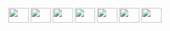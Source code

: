 

        
          
<!--
**CatharinaBalliego/CatharinaBalliego** is a ✨ _special_ ✨ repository because its `README.md` (this file) appears on your GitHub profile.

Here are some ideas to get you started:

- 🔭 I’m currently working on ...
- 🌱 I’m currently learning ...
- 👯 I’m looking to collaborate on ...
- 🤔 I’m looking for help with ...
- 😄 Pronouns: ...
- ⚡ Fun fact: ...
-->



<div style="display: inline_block">
  <br>    
  <img align="center" src="https://cdn.jsdelivr.net/gh/devicons/devicon/icons/angularjs/angularjs-original.svg" height="30" width="40" />
	<img align="center" src="https://cdn.jsdelivr.net/gh/devicons/devicon/icons/csharp/csharp-original.svg" height="30" width="40" />
	<img align="center" src="https://cdn.jsdelivr.net/gh/devicons/devicon/icons/typescript/typescript-original.svg" height="30" width="40" />
	<img align="center" src="https://cdn.jsdelivr.net/gh/devicons/devicon/icons/dot-net/dot-net-plain-wordmark.svg" height="30" width="40" />
  <img align="center" src="https://www.freeiconspng.com/uploads/sql-server-icon-png-1.png" height="30" width="40" />        
	<img align="center" src="https://cdn.jsdelivr.net/gh/devicons/devicon/icons/html5/html5-original-wordmark.svg" height="30" width="40" />
	<img align="center" src="https://cdn.jsdelivr.net/gh/devicons/devicon/icons/css3/css3-original-wordmark.svg" height="30" width="40" />
                     
</div>
            
